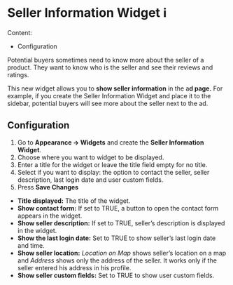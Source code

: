 # Seller Information Widget ℹ️

Content:
-   Configuration


Potential buyers sometimes need to know more about the seller of a product. They want to know who is the seller and see their reviews and ratings.

This new widget allows you to **show seller information** in the a**d page.** 
For example, if you create the Seller Information Widget and place it to the sidebar, potential buyers will see more about the seller next to the ad.

## Configuration

1.  Go to  **Appearance -> Widgets**  and create the  **Seller Information Widget**.
2.  Choose where you want to widget to be displayed.
3.  Enter a title for the widget or leave the title field empty for no title.
4.  Select if you want to display: the option to contact the seller, seller description, last login date and user custom fields.
5.  Press  **Save Changes**


-   **Title displayed:**  The title of the widget.
-   **Show contact form:**  If set to TRUE, a button to open the contact form appears in the widget.
-   **Show seller description:**  If set to TRUE, seller’s description is displayed in the widget.
-   **Show the last login date:**  Set to TRUE to show seller’s last login date and time.
-   **Show seller location:**  _Location on Map_  shows seller’s location on a map and  _Address_  shows only the address of the seller. It works only if the seller entered his address in his profile.
-   **Show seller custom fields:**  Set to TRUE to show user custom fields.

